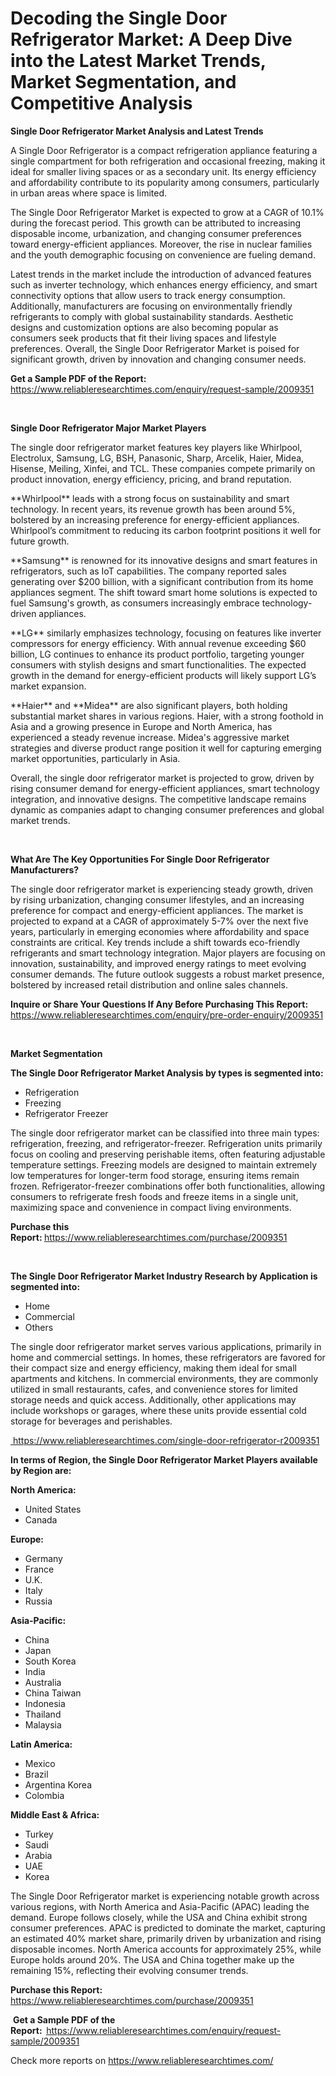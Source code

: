 <p><h1>Decoding the Single Door Refrigerator Market: A Deep Dive into the Latest Market Trends, Market Segmentation, and Competitive Analysis</h1></p><p><strong>Single Door Refrigerator Market Analysis and Latest Trends</strong></p>
<p><p>A Single Door Refrigerator is a compact refrigeration appliance featuring a single compartment for both refrigeration and occasional freezing, making it ideal for smaller living spaces or as a secondary unit. Its energy efficiency and affordability contribute to its popularity among consumers, particularly in urban areas where space is limited.</p><p>The Single Door Refrigerator Market is expected to grow at a CAGR of 10.1% during the forecast period. This growth can be attributed to increasing disposable income, urbanization, and changing consumer preferences toward energy-efficient appliances. Moreover, the rise in nuclear families and the youth demographic focusing on convenience are fueling demand.</p><p>Latest trends in the market include the introduction of advanced features such as inverter technology, which enhances energy efficiency, and smart connectivity options that allow users to track energy consumption. Additionally, manufacturers are focusing on environmentally friendly refrigerants to comply with global sustainability standards. Aesthetic designs and customization options are also becoming popular as consumers seek products that fit their living spaces and lifestyle preferences. Overall, the Single Door Refrigerator Market is poised for significant growth, driven by innovation and changing consumer needs.</p></p>
<p><strong>Get a Sample PDF of the Report:&nbsp;</strong> <a href="https://www.reliableresearchtimes.com/enquiry/request-sample/2009351?utm_campaign=2719&utm_medium=2&utm_source=Github&utm_content=ia&utm_term=05042025&utm_id=single-door-refrigerator">https://www.reliableresearchtimes.com/enquiry/request-sample/2009351</a></p>
<p>&nbsp;</p>
<p><strong>Single Door Refrigerator Major Market Players</strong></p>
<p><p>The single door refrigerator market features key players like Whirlpool, Electrolux, Samsung, LG, BSH, Panasonic, Sharp, Arcelik, Haier, Midea, Hisense, Meiling, Xinfei, and TCL. These companies compete primarily on product innovation, energy efficiency, pricing, and brand reputation.</p><p>**Whirlpool** leads with a strong focus on sustainability and smart technology. In recent years, its revenue growth has been around 5%, bolstered by an increasing preference for energy-efficient appliances. Whirlpool’s commitment to reducing its carbon footprint positions it well for future growth.</p><p>**Samsung** is renowned for its innovative designs and smart features in refrigerators, such as IoT capabilities. The company reported sales generating over $200 billion, with a significant contribution from its home appliances segment. The shift toward smart home solutions is expected to fuel Samsung's growth, as consumers increasingly embrace technology-driven appliances.</p><p>**LG** similarly emphasizes technology, focusing on features like inverter compressors for energy efficiency. With annual revenue exceeding $60 billion, LG continues to enhance its product portfolio, targeting younger consumers with stylish designs and smart functionalities. The expected growth in the demand for energy-efficient products will likely support LG’s market expansion.</p><p>**Haier** and **Midea** are also significant players, both holding substantial market shares in various regions. Haier, with a strong foothold in Asia and a growing presence in Europe and North America, has experienced a steady revenue increase. Midea's aggressive market strategies and diverse product range position it well for capturing emerging market opportunities, particularly in Asia.</p><p>Overall, the single door refrigerator market is projected to grow, driven by rising consumer demand for energy-efficient appliances, smart technology integration, and innovative designs. The competitive landscape remains dynamic as companies adapt to changing consumer preferences and global market trends.</p></p>
<p>&nbsp;</p>
<p><strong>What Are The Key Opportunities For Single Door Refrigerator Manufacturers?</strong></p>
<p><p>The single door refrigerator market is experiencing steady growth, driven by rising urbanization, changing consumer lifestyles, and an increasing preference for compact and energy-efficient appliances. The market is projected to expand at a CAGR of approximately 5-7% over the next five years, particularly in emerging economies where affordability and space constraints are critical. Key trends include a shift towards eco-friendly refrigerants and smart technology integration. Major players are focusing on innovation, sustainability, and improved energy ratings to meet evolving consumer demands. The future outlook suggests a robust market presence, bolstered by increased retail distribution and online sales channels.</p></p>
<p><strong>Inquire or Share Your Questions If Any Before Purchasing This Report:</strong> <a href="https://www.reliableresearchtimes.com/enquiry/pre-order-enquiry/2009351?utm_campaign=2719&utm_medium=2&utm_source=Github&utm_content=ia&utm_term=05042025&utm_id=single-door-refrigerator">https://www.reliableresearchtimes.com/enquiry/pre-order-enquiry/2009351</a></p>
<p>&nbsp;</p>
<p><strong>Market Segmentation</strong></p>
<p><strong>The Single Door Refrigerator Market Analysis by types is segmented into:</strong></p>
<p><ul><li>Refrigeration</li><li>Freezing</li><li>Refrigerator Freezer</li></ul></p>
<p><p>The single door refrigerator market can be classified into three main types: refrigeration, freezing, and refrigerator-freezer. Refrigeration units primarily focus on cooling and preserving perishable items, often featuring adjustable temperature settings. Freezing models are designed to maintain extremely low temperatures for longer-term food storage, ensuring items remain frozen. Refrigerator-freezer combinations offer both functionalities, allowing consumers to refrigerate fresh foods and freeze items in a single unit, maximizing space and convenience in compact living environments.</p></p>
<p><strong>Purchase this Report:&nbsp;</strong><a href="https://www.reliableresearchtimes.com/purchase/2009351?utm_campaign=2719&utm_medium=2&utm_source=Github&utm_content=ia&utm_term=05042025&utm_id=single-door-refrigerator">https://www.reliableresearchtimes.com/purchase/2009351</a></p>
<p>&nbsp;</p>
<p><strong>The Single Door Refrigerator Market Industry Research by Application is segmented into:</strong></p>
<p><ul><li>Home</li><li>Commercial</li><li>Others</li></ul></p>
<p><p>The single door refrigerator market serves various applications, primarily in home and commercial settings. In homes, these refrigerators are favored for their compact size and energy efficiency, making them ideal for small apartments and kitchens. In commercial environments, they are commonly utilized in small restaurants, cafes, and convenience stores for limited storage needs and quick access. Additionally, other applications may include workshops or garages, where these units provide essential cold storage for beverages and perishables.</p></p>
<p><a href="https://www.reliableresearchtimes.com/single-door-refrigerator-r2009351?utm_campaign=2719&utm_medium=2&utm_source=Github&utm_content=ia&utm_term=05042025&utm_id=single-door-refrigerator">&nbsp;https://www.reliableresearchtimes.com/single-door-refrigerator-r2009351</a></p>
<p><strong>In terms of Region, the Single Door Refrigerator Market Players available by Region are:</strong></p>
<p>
    <p> <strong> North America: </strong>
        <ul>
            <li>United States</li>
            <li>Canada</li>
        </ul>
        </p> 
    <p> <strong> Europe: </strong>
        <ul>
            <li>Germany</li>
            <li>France</li>
            <li>U.K.</li>
            <li>Italy</li>
            <li>Russia</li>
        </ul>
        </p> 
    <p> <strong> Asia-Pacific: </strong>
        <ul>
            <li>China</li>
            <li>Japan</li>
            <li>South Korea</li>
            <li>India</li>
            <li>Australia</li>
            <li>China Taiwan</li>
            <li>Indonesia</li>
            <li>Thailand</li>
            <li>Malaysia</li>
        </ul>
        </p> 
    <p> <strong> Latin America: </strong>
        <ul>
            <li>Mexico</li>
            <li>Brazil</li>
            <li>Argentina Korea</li>
            <li>Colombia</li>
        </ul>
        </p> 
    <p> <strong> Middle East & Africa: </strong>
        <ul>
            <li>Turkey</li>
            <li>Saudi</li>
            <li>Arabia</li>
            <li>UAE</li>
            <li>Korea</li>
        </ul>
    </p>
    </p>
<p><p>The Single Door Refrigerator market is experiencing notable growth across various regions, with North America and Asia-Pacific (APAC) leading the demand. Europe follows closely, while the USA and China exhibit strong consumer preferences. APAC is predicted to dominate the market, capturing an estimated 40% market share, primarily driven by urbanization and rising disposable incomes. North America accounts for approximately 25%, while Europe holds around 20%. The USA and China together make up the remaining 15%, reflecting their evolving consumer trends.</p></p>
<p><strong>Purchase this Report: </strong><a href="https://www.reliableresearchtimes.com/purchase/2009351?utm_campaign=2719&utm_medium=2&utm_source=Github&utm_content=ia&utm_term=05042025&utm_id=single-door-refrigerator">https://www.reliableresearchtimes.com/purchase/2009351</a></p>
<p>&nbsp;<strong>Get a Sample PDF of the Report:&nbsp;&nbsp;</strong><a href="https://www.reliableresearchtimes.com/enquiry/request-sample/2009351?utm_campaign=2719&utm_medium=2&utm_source=Github&utm_content=ia&utm_term=05042025&utm_id=single-door-refrigerator">https://www.reliableresearchtimes.com/enquiry/request-sample/2009351</a></p>
<p><strong></strong></p>
<p>Check more reports on <a href="https://www.reliableresearchtimes.com/?utm_campaign=2719&utm_medium=2&utm_source=Github&utm_content=ia&utm_term=05042025&utm_id=single-door-refrigerator">https://www.reliableresearchtimes.com/</a></p>